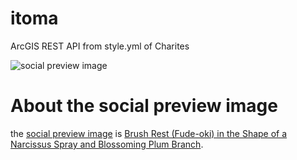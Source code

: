 # itoma
ArcGIS REST API from style.yml of Charites

![social preview image](https://repository-images.githubusercontent.com/444032842/ddd2f074-225e-4fe5-9311-2b41be83d48a)

# About the social preview image
the [social preview image](https://repository-images.githubusercontent.com/444032842/ddd2f074-225e-4fe5-9311-2b41be83d48a) is [Brush Rest (Fude-oki) in the Shape of a Narcissus Spray and Blossoming Plum Branch](https://www.metmuseum.org/art/collection/search/49431).
